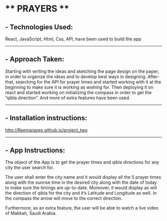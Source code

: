 # ** PRAYERS **

## **- Technologies Used:**
React, JavaScript, Html, Css, API, have been used to build the app

---

## **- Approach Taken:**
Starting with writing the ideas and sketching the page design on the paper, in order to organize the ideas and to develop best ways in designing. After-that, searching for the API for prayer times and started working with it at the beginning to make sure it is working as wishing for. Then deploying it on react and started working on initializing the compass in order to get the “qibla direction”. And more of extra features have been used.

---

## **-  Installation instructions:**
http://Reemarayes.github.io/project_two

---

## **- App Instructions:**
The object of the App is to get the prayer times and qibla directions for any city the user search for. 

The user shall enter the city name and it would display all the 5 prayer times along with the sunrise time in the desired city along with the date of today to make sure the timings are up-to-date. 
Moreover, it would display as will the direction of qibla for the city and it’s Latitude and Longitude as well. In the compass the arrow will move to the correct direction.

Furthermore, as an extra feature, the user will be able to watch a live video of Makkah, Saudi Arabia.








